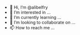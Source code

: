 - 👋 Hi, I’m @alibelfry
- 👀 I’m interested in ...
- 🌱 I’m currently learning ...
- 💞️ I’m looking to collaborate on ...
- 📫 How to reach me ...

<!---
alibelfry/alibelfry is a ✨ special ✨ repository because its `README.md` (this file) appears on your GitHub profile.
You can click the Preview link to take a look at your changes.
--->
